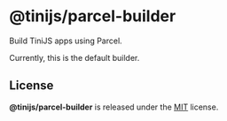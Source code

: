 # @tinijs/parcel-builder

Build TiniJS apps using Parcel.

Currently, this is the default builder.

## License

**@tinijs/parcel-builder** is released under the [MIT](./LICENSE) license.

